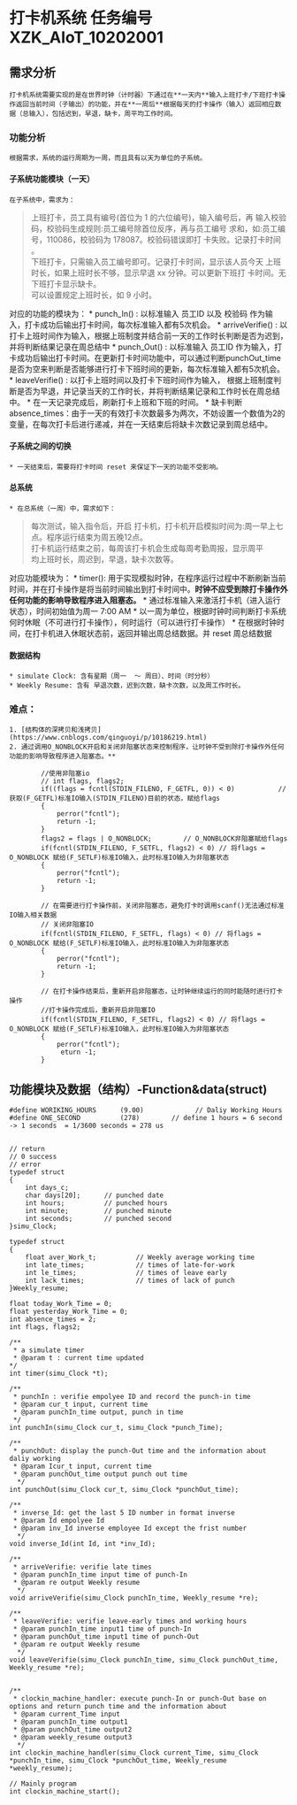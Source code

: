 # 打卡机系统 任务编号XZK_AIoT_10202001
## 需求分析
	打卡机系统需要实现的是在世界时钟（计时器）下通过在**一天内**输入上班打卡/下班打卡操作返回当前时间（子输出）的功能，并在**一周后**根据每天的打卡操作（输入）返回相应数据（总输入），包括迟到，早退，缺卡，周平均工作时间。

### 功能分析
	根据需求，系统的运行周期为一周，而且具有以天为单位的子系统。
#### 子系统功能模块（一天）
	在子系统中，需求为：
> 上班打卡，员工具有编号(首位为 1 的六位编号)，输入编号后，再 输入校验码，校验码生成规则:员工编号除首位反序，再与员工编号 求和，如:员工编号，110086，校验码为 178087。校验码错误即打 卡失败。记录打卡时间 。  
> 下班打卡，只需输入员工编号即可。记录打卡时间，显示该人员今天 上班时长，如果上班时长不够，显示早退 xx 分钟。可以更新下班打 卡时间。无下班打卡显示缺卡。  
> 可以设置规定上班时长，如 9 小时。  

对应的功能的模块为：
	* punch_In() :  以标准输入 员工ID 以及 校验码 作为输入，打卡成功后输出打卡时间，每次标准输入都有5次机会。
	* arriveVerifie() : 以打卡上班时间作为输入，根据上班制度并结合前一天的工作时长判断是否为迟到，并将判断结果记录在周总结中
	* punch_Out() : 以标准输入 员工ID 作为输入，打卡成功后输出打卡时间。在更新打卡时间功能中，可以通过判断punchOut_time是否为空来判断是否能够进行打卡下班时间的更新，每次标准输入都有5次机会。
	* leaveVerifie() : 以打卡上班时间以及打卡下班时间作为输入， 根据上班制度判断是否为早退，并记录当天的工作时长，并将判断结果记录和工作时长在周总结中。
	* 在一天记录完成后，刷新打卡上班和下班的时间。
	* 	缺卡判断 absence_times：由于一天的有效打卡次数最多为两次，不妨设置一个数值为2的变量，在每次打卡后进行递减，并在一天结束后将缺卡次数记录到周总结中。
#### 子系统之间的切换
	* 一天结束后，需要将打卡时间 reset 来保证下一天的功能不受影响。
#### 总系统
	* 在总系统（一周）中，需求如下：
> 每次测试，输入指令后，开启 打卡机，打卡机开启模拟时间为:周一早上七点。程序运行结束为周五晚12点。   
> 打卡机运行结束之前，每周该打卡机会生成每周考勤周报，显示周平   
> 均上班时长，周迟到，早退，缺卡次数等。   

对应功能模块为：
	* timer(): 用于实现模拟时钟，在程序运行过程中不断刷新当前时间，并在打卡操作是将当前时间输出到打卡时间中。**时钟不应受到除打卡操作外任何功能的影响导致程序进入阻塞态。** 
	* 通过标准输入来激活打卡机（进入运行状态），时间初始值为周一 7:00 AM
	* 以一周为单位，根据时钟时间判断打卡系统何时休眠（不可进行打卡操作），何时运行（可以进行打卡操作）
	* 在根据时钟时间，在打卡机进入休眠状态前，返回并输出周总结数据。并 reset 周总结数据

#### 数据结构
	* simulate Clock: 含有星期（周一  ～ 周日）、时间（时分秒）
	* Weekly Resume: 含有 早退次数，迟到次数，缺卡次数，以及周工作时长。

### 难点：
	1. [结构体的深拷贝和浅拷贝](https://www.cnblogs.com/qinguoyi/p/10186219.html)
	2. 通过调用O_NONBLOCK开启和关闭非阻塞状态来控制程序，让时钟不受到除打卡操作外任何功能的影响导致程序进入阻塞态。** 
```
		//使用非阻塞io
    	// int flags, flags2;
    	if((flags = fcntl(STDIN_FILENO, F_GETFL, 0)) < 0)   		// 获取(F_GETFL)标准IO输入(STDIN_FILENO)目前的状态，赋给flags
    	{
        	perror("fcntl");
        	return -1;
    	}
    	flags2 = flags | O_NONBLOCK;        // O_NONBLOCK非阻塞赋给flags 
    	if(fcntl(STDIN_FILENO, F_SETFL, flags2) < 0) // 将flags = O_NONBLOCK 赋给(F_SETLF)标准IO输入，此时标准IO输入为非阻塞状态
    	{
        	perror("fcntl");
        	return -1;
    	}

	  	// 在需要进行打卡操作前，关闭非阻塞态，避免打卡时调用scanf()无法通过标准IO输入相关数据
    	// 关闭非阻塞IO
    	if(fcntl(STDIN_FILENO, F_SETFL, flags) < 0) // 将flags = O_NONBLOCK 赋给(F_SETLF)标准IO输入，此时标准IO输入为非阻塞状态
    	{
        	perror("fcntl");
        	return -1;
    	}

	  	// 在打卡操作结束后，重新开启非阻塞态，让时钟继续运行的同时能随时进行打卡操作
        //打卡操作完成后，重新开启非阻塞IO
        if(fcntl(STDIN_FILENO, F_SETFL, flags2) < 0) // 将flags = O_NONBLOCK 赋给(F_SETLF)标准IO输入，此时标准IO输入为非阻塞状态
        {
            perror("fcntl");
             eturn -1;
        }
```


## 功能模块及数据（结构）-Function&data(struct)
```
#define WORIKING_HOURS      (9.00)             // Daliy Working Hours
#define ONE_SECOND          (278)        // define 1 hours = 6 second -> 1 seconds  = 1/3600 seconds = 278 us


// return 
// 0 success
// error
typedef struct
{
    int days_c;
    char days[20];      // punched date
    int hours;          // punched hours
    int minute;         // punched minute
    int seconds;        // punched second  
}simu_Clock;

typedef struct
{
    float aver_Work_t;          // Weekly average working time
    int late_times;             // times of late-for-work
    int le_times;               // times of leave early
    int lack_times;             // times of lack of punch
}Weekly_resume;

float today_Work_Time = 0;        
float yesterday_Work_Time = 0;
int absence_times = 2;
int flags, flags2;

/**
 * a simulate timer
 * @param t : current time updated
*/
int timer(simu_Clock *t);

/**
 * punchIn : verifie empolyee ID and record the punch-in time
 * @param cur_t input, current time
 * @param punchIn_time output, punch in time
 */
int punchIn(simu_Clock cur_t, simu_Clock *punch_Time);

/**
 * punchOut: display the punch-Out time and the information about daliy working
 * @param Icur_t input, current time
 * @param punchOut_time output punch out time
  */
int punchOut(simu_Clock cur_t, simu_Clock *punchOut_time);

/**
 * inverse_Id: get the last 5 ID number in format inverse
 * @param Id empolyee Id
 * @param inv_Id inverse employee Id except the frist number 
  */
void inverse_Id(int Id, int *inv_Id);

/**
 * arriveVerifie: verifie late times
 * @param punchIn_time input time of punch-In
 * @param re output Weekly resume
  */
void arriveVerifie(simu_Clock punchIn_time, Weekly_resume *re);

/**
 * leaveVerifie: verifie leave-early times and working hours
 * @param punchIn_time input1 time of punch-In
 * @param punchOut_time input1 time of punch-Out
 * @param re output Weekly resume
  */
void leaveVerifie(simu_Clock punchIn_time, simu_Clock punchOut_time, Weekly_resume *re);


/**
 * clockin_machine_handler: execute punch-In or punch-Out base on options and return punch time and the information about 
 * @param current_Time input
 * @param punchIn_time output1
 * @param punchOut_time output2
 * @param weekly_resume output3
  */
int clockin_machine_handler(simu_Clock current_Time, simu_Clock *punchIn_time, simu_Clock *punchOut_time, Weekly_resume *weekly_resume);

// Mainly program
int clockin_machine_start();

```

	






